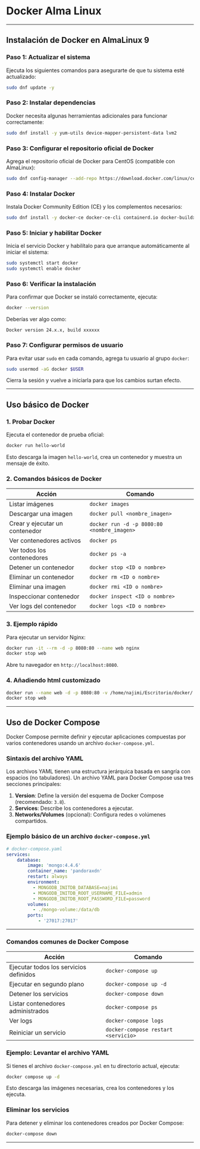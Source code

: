 # Docker Alma Linux
---

## **Instalación de Docker en AlmaLinux 9**

### **Paso 1: Actualizar el sistema**
Ejecuta los siguientes comandos para asegurarte de que tu sistema esté actualizado:
```bash
sudo dnf update -y
```

### **Paso 2: Instalar dependencias**
Docker necesita algunas herramientas adicionales para funcionar correctamente:
```bash
sudo dnf install -y yum-utils device-mapper-persistent-data lvm2
```

### **Paso 3: Configurar el repositorio oficial de Docker**
Agrega el repositorio oficial de Docker para CentOS (compatible con AlmaLinux):
```bash
sudo dnf config-manager --add-repo https://download.docker.com/linux/centos/docker-ce.repo
```

### **Paso 4: Instalar Docker**
Instala Docker Community Edition (CE) y los complementos necesarios:
```bash
sudo dnf install -y docker-ce docker-ce-cli containerd.io docker-buildx-plugin docker-compose-plugin
```

### **Paso 5: Iniciar y habilitar Docker**
Inicia el servicio Docker y habilítalo para que arranque automáticamente al iniciar el sistema:
```bash
sudo systemctl start docker
sudo systemctl enable docker
```

### **Paso 6: Verificar la instalación**
Para confirmar que Docker se instaló correctamente, ejecuta:
```bash
docker --version
```
Deberías ver algo como:
```plaintext
Docker version 24.x.x, build xxxxxx
```

### **Paso 7: Configurar permisos de usuario**
Para evitar usar `sudo` en cada comando, agrega tu usuario al grupo `docker`:
```bash
sudo usermod -aG docker $USER
```
Cierra la sesión y vuelve a iniciarla para que los cambios surtan efecto.

---

## **Uso básico de Docker**

### **1. Probar Docker**
Ejecuta el contenedor de prueba oficial:
```bash
docker run hello-world
```
Esto descarga la imagen `hello-world`, crea un contenedor y muestra un mensaje de éxito.

### **2. Comandos básicos de Docker**

| **Acción**                 | **Comando**                                                |
|----------------------------|-----------------------------------------------------------|
| Listar imágenes            | `docker images`                                           |
| Descargar una imagen       | `docker pull <nombre_imagen>`                             |
| Crear y ejecutar un contenedor | `docker run -d -p 8080:80 <nombre_imagen>`              |
| Ver contenedores activos    | `docker ps`                                              |
| Ver todos los contenedores  | `docker ps -a`                                           |
| Detener un contenedor       | `docker stop <ID o nombre>`                              |
| Eliminar un contenedor      | `docker rm <ID o nombre>`                                |
| Eliminar una imagen         | `docker rmi <ID o nombre>`                               |
| Inspeccionar contenedor     | `docker inspect <ID o nombre>`                          |
| Ver logs del contenedor     | `docker logs <ID o nombre>`                             |

### **3. Ejemplo rápido**
Para ejecutar un servidor Nginx:
```bash
docker run -it --rm -d -p 8080:80 --name web nginx
docker stop web
```
Abre tu navegador en `http://localhost:8080`.

### **4. Añadiendo html customizado**
```bash
docker run --name web -d -p 8080:80 -v /home/najimi/Escritorio/docker/:/usr/share/nginx/html:ro nginx
docker stop web
```

---

## **Uso de Docker Compose**

Docker Compose permite definir y ejecutar aplicaciones compuestas por varios contenedores usando un archivo `docker-compose.yml`.

### **Sintaxis del archivo YAML**
Los archivos YAML tienen una estructura jerárquica basada en sangría con espacios (no tabuladores). Un archivo YAML para Docker Compose usa tres secciones principales:

1. **Version**: Define la versión del esquema de Docker Compose (recomendado: `3.8`).
2. **Services**: Describe los contenedores a ejecutar.
3. **Networks/Volumes** (opcional): Configura redes o volúmenes compartidos.

### **Ejemplo básico de un archivo `docker-compose.yml`**
```yaml
# docker-compose.yaml
services:
    database:
        image: 'mongo:4.4.6'
        container_name: 'pandoraxdn'
        restart: always
        environment:
          - MONGODB_INITDB_DATABASE=najimi
          - MONGODB_INITDB_ROOT_USERNAME_FILE=admin
          - MONGODB_INITDB_ROOT_PASSWORD_FILE=password
        volumes:
          - ./mongo-volume:/data/db
        ports:
            - '27017:27017'
```

---

### **Comandos comunes de Docker Compose**

| **Acción**                              | **Comando**                         |
|-----------------------------------------|--------------------------------------|
| Ejecutar todos los servicios definidos  | `docker-compose up`                 |
| Ejecutar en segundo plano               | `docker-compose up -d`              |
| Detener los servicios                   | `docker-compose down`               |
| Listar contenedores administrados       | `docker-compose ps`                 |
| Ver logs                                | `docker-compose logs`               |
| Reiniciar un servicio                   | `docker-compose restart <servicio>` |

### **Ejemplo: Levantar el archivo YAML**
Si tienes el archivo `docker-compose.yml` en tu directorio actual, ejecuta:
```bash
docker compose up -d
```

Esto descarga las imágenes necesarias, crea los contenedores y los ejecuta.

### **Eliminar los servicios**
Para detener y eliminar los contenedores creados por Docker Compose:
```bash
docker-compose down
```

---
